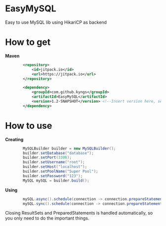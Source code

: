 # EasyMySQL
Easy to use MySQL lib using HikariCP as backend

# How to get

**Maven**
```xml
        <repository>
            <id>jitpack.io</id>
            <url>https://jitpack.io</url>
        </repository>
```
```xml
        <dependency>
            <groupId>com.github.kyngs</groupId>
            <artifactId>EasyMySQL</artifactId>
            <version>1.2-SNAPSHOT</version> <!--Insert version here, see releases -->
        </dependency>
```

# How to use
**Creating**
```java
        MySQLBuilder builder = new MySQLBuilder();
        builder.setDatabase("database");
        builder.setPort(3306);
        builder.setUsername("root");
        builder.setHost("localhost");
        builder.setPoolName("Super Pool");
        builder.setPassword("123");
        MySQL mySQL = builder.build();
```

**Using**
```java
        mySQL.async().schedule(connection -> connection.prepareStatement("CREATE SCHEMA `async`").execute()); //Creating new schema async, the job gets put into queue waiting for worker to process it. (Async). See MySQLBuilder#setThreadCount
        mySQL.sync().schedule(connection -> connection.prepareStatement("CREATE SCHEMA `sync`").execute()); //Creating new schema sync, job gets executed immediately. 
```
Closing ResultSets and PreparedStatements is handled automatically, so you only need to do the important things.
